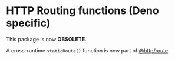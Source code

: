 # HTTP Routing functions (Deno specific)

This package is now **OBSOLETE**.

A cross-runtime `staticRoute()` function is now part of
[@http/route](https://jsr.io/@http/route).

